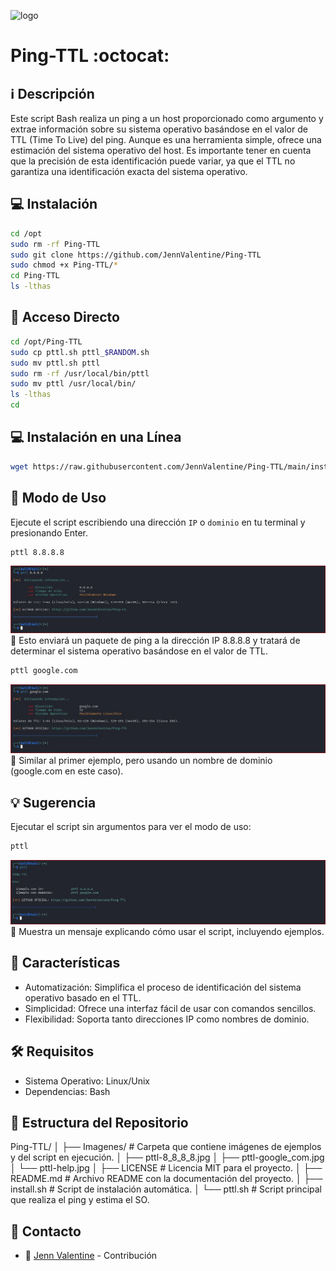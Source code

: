 ﻿![logo](https://edteam-media.s3.amazonaws.com/blogs/big/2ab53939-9b50-47dd-b56e-38d4ba3cc0f0.png)

# Ping-TTL :octocat: 

## :information_source: Descripción
Este script Bash realiza un ping a un host proporcionado como argumento y extrae 
información sobre su sistema operativo basándose en el valor de TTL (Time To Live) 
del ping. Aunque es una herramienta simple, ofrece una estimación del sistema operativo 
del host. Es importante tener en cuenta que la precisión de esta identificación 
puede variar, ya que el TTL no garantiza una identificación 
exacta del sistema operativo.

## :computer: Instalación
```bash
cd /opt
sudo rm -rf Ping-TTL
sudo git clone https://github.com/JennValentine/Ping-TTL
sudo chmod +x Ping-TTL/*
cd Ping-TTL
ls -lthas
```

## :key: Acceso Directo
```bash
cd /opt/Ping-TTL
sudo cp pttl.sh pttl_$RANDOM.sh
sudo mv pttl.sh pttl
sudo rm -rf /usr/local/bin/pttl
sudo mv pttl /usr/local/bin/
ls -lthas
cd
```

## :computer: Instalación en una Línea
```bash
wget https://raw.githubusercontent.com/JennValentine/Ping-TTL/main/install.sh; sudo chmod +x install.sh; sudo ./install.sh; sudo rm -rf install.sh
```

## :rocket: Modo de Uso

Ejecute el script escribiendo una dirección `IP` o `dominio` en tu terminal y presionando Enter.

```bash
pttl 8.8.8.8
```

![logo](https://github.com/JennValentine/Ping-TTL/blob/main/Imagenes/pttl-8_8_8_8.jpg)
:memo: Esto enviará un paquete de ping a la dirección IP 8.8.8.8 y tratará de determinar el sistema operativo basándose en el valor de TTL.

```bash
pttl google.com
```
![logo](https://github.com/JennValentine/Ping-TTL/blob/main/Imagenes/pttl-google_com.jpg)
:memo: Similar al primer ejemplo, pero usando un nombre de dominio (google.com en este caso).

## :bulb: Sugerencia  

Ejecutar el script sin argumentos para ver el modo de uso:

```bash
pttl
```
![logo](https://github.com/JennValentine/Ping-TTL/blob/main/Imagenes/pttl-help.jpg)
:memo: Muestra un mensaje explicando cómo usar el script, incluyendo ejemplos.

## :star2: Características 

- Automatización: Simplifica el proceso de identificación del sistema operativo basado en el TTL.
- Simplicidad: Ofrece una interfaz fácil de usar con comandos sencillos.
- Flexibilidad: Soporta tanto direcciones IP como nombres de dominio.

## :hammer_and_wrench: Requisitos 

- Sistema Operativo: Linux/Unix
- Dependencias: Bash

## :open_file_folder: Estructura del Repositorio

Ping-TTL/
│
├── Imagenes/            # Carpeta que contiene imágenes de ejemplos y del script en ejecución.
│   ├── pttl-8_8_8_8.jpg
│   ├── pttl-google_com.jpg
│   └── pttl-help.jpg
│
├── LICENSE              # Licencia MIT para el proyecto.
│
├── README.md            # Archivo README con la documentación del proyecto.
│
├── install.sh           # Script de instalación automática.
│
└── pttl.sh              # Script principal que realiza el ping y estima el SO.



## :email: Contacto
* :busts_in_silhouette: [Jenn Valentine](https://t.me/JennValentine) - Contribución
